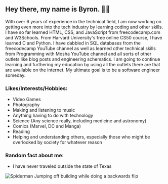 ## Hey there, my name is Byron. 👋🏽

With over 6 years of experience in the technical field, I am now working on getting even more into the tech industry by learning coding and other skills. I have so far learned HTML, CSS, and JavaScript from freecodecamp.com and W3Schools. From Harvard University's free online CS50 course, I have learned C and Python. I have dabbled in SQL databases from the freecodecamp YouTube channel as well as learned other technical skills from Programming with Mosha YouTube channel and all sorts of other outlets like blog posts and engineering schematics.
I am going to continue learning and furthering my education by using all the outlets there are that are available on the internet. My ultimate goal is to be a software engineer someday.

### Likes/Interests/Hobbies:
* Video Games
* Photography
* Making and listening to music
* Anything having to do with technology
* Science (Any science really, including medicine and astronomy)
* Comics (Marvel, DC and Manga)
* Reading
* Helping and understanding others, especially those who might be overlooked by society for whatever reason

### Random fact about me:
* I have never traveled outside the state of Texas

![Spiderman Jumping off building while doing a backwards flip](https://media1.giphy.com/media/l46C5YyhNUlhFLlio/giphy.gif?cid=790b7611df538b7cde8e1da81dbf01e0500ed0304bd8c917&rid=giphy.gif&ct=g) 
